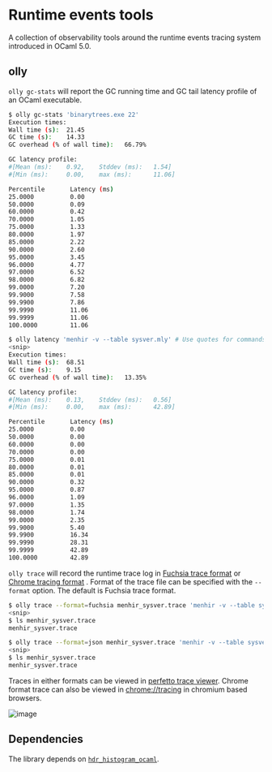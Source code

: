 # Runtime events tools

A collection of observability tools around the runtime events tracing system
introduced in OCaml 5.0.

## olly

`olly gc-stats` will report the GC running time and GC tail latency profile of an OCaml executable.

```bash
$ olly gc-stats 'binarytrees.exe 22'
Execution times:
Wall time (s):  21.45
GC time (s):    14.33
GC overhead (% of wall time):   66.79%

GC latency profile:
#[Mean (ms):    0.92,    Stddev (ms):   1.54]
#[Min (ms):     0.00,    max (ms):      11.06]

Percentile       Latency (ms)
25.0000          0.00
50.0000          0.09
60.0000          0.42
70.0000          1.05
75.0000          1.33
80.0000          1.97
85.0000          2.22
90.0000          2.60
95.0000          3.45
96.0000          4.77
97.0000          6.52
98.0000          6.82
99.0000          7.20
99.9000          7.58
99.9900          7.86
99.9990          11.06
99.9999          11.06
100.0000         11.06
```

```bash
$ olly latency 'menhir -v --table sysver.mly' # Use quotes for commands with arguments
<snip>
Execution times:
Wall time (s):  68.51
GC time (s):    9.15
GC overhead (% of wall time):   13.35%

GC latency profile:
#[Mean (ms):    0.13,    Stddev (ms):   0.56]
#[Min (ms):     0.00,    max (ms):      42.89]

Percentile       Latency (ms)
25.0000          0.00
50.0000          0.00
60.0000          0.00
70.0000          0.00
75.0000          0.01
80.0000          0.01
85.0000          0.01
90.0000          0.32
95.0000          0.87
96.0000          1.09
97.0000          1.35
98.0000          1.74
99.0000          2.35
99.9000          5.40
99.9900          16.34
99.9990          28.31
99.9999          42.89
100.0000         42.89
```

`olly trace` will record the runtime trace log in 
[Fuchsia trace format](https://fuchsia.dev/fuchsia-src/reference/tracing/trace-format) 
or
[Chrome tracing format](https://docs.google.com/document/d/1CvAClvFfyA5R-PhYUmn5OOQtYMH4h6I0nSsKchNAySU/preview)
. Format of the trace file can be specified with the
`--format` option. The default is Fuchsia trace format.

```bash
$ olly trace --format=fuchsia menhir_sysver.trace 'menhir -v --table sysver.mly' # Fuchsia trace format
<snip>
$ ls menhir_sysver.trace
menhir_sysver.trace

$ olly trace --format=json menhir_sysver.trace 'menhir -v --table sysver.mly' # Chrome tracing format
<snip>
$ ls menhir_sysver.trace
menhir_sysver.trace
```

Traces in either formats can be viewed in [perfetto trace viewer](https://ui.perfetto.dev/). Chrome format trace can also be viewed in [chrome://tracing](chrome://tracing) in chromium based browsers.

![image](https://user-images.githubusercontent.com/410484/175475118-b08cbf06-a939-4edb-9336-20dfd464bb1b.png)


## Dependencies

The library depends on
[`hdr_histogram_ocaml`](https://github.com/kayceesrk/hdr_histogram_ocaml).
